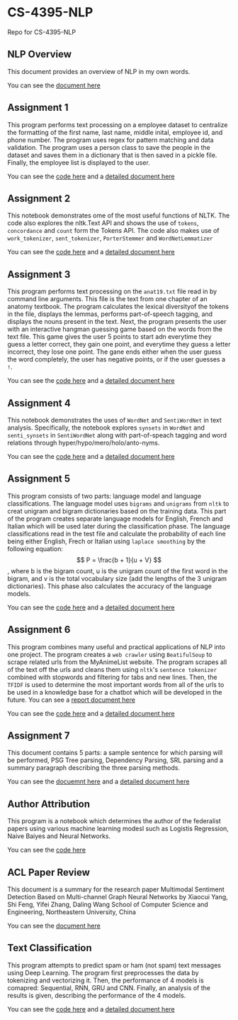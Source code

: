 # CS-4395-NLP
Repo for CS-4395-NLP

## NLP Overview
This document provides an overview of NLP in my own words.

You can see the [document here](NLP_Overview.pdf)

## Assignment 1
This program performs text processing on a employee dataset to centralize the formatting of the first name, last name, middle inital, employee id, and phone number. The program uses regex for pattern matching and data validation. The program uses a person class to save the people in the dataset and saves them in a dictionary that is then saved in a pickle file. Finally, the employee list is displayed to the user.

You can see the [code here](Homework1/Homework1_sxg180113.py) and a [detailed document here](Homework1/Assignment1_Details.md)


## Assignment 2
This notebook demonstrates ome of the most useful functions of NLTK. The code also explores the nltk.Text API and shows the use of ```tokens```, ```concordance``` and ```count``` form the Tokens API. The code also makes use of ```work_tokenizer```, ```sent_tokenizer```, ```PorterStemmer``` and ```WordNetLemmatizer```

You can see the [code here](Homework2/Homework2_sxg180113.pdf) and a [detailed document here](Homework2/Assignment2_Details.md)

## Assignment 3
This program performs text processing on the ```anat19.txt``` file read in by command line arguments. This file is the text from one chapter of an anatomy textbook. The program calculates the lexical diversityof the tokens in the file, displays the lemmas, performs part-of-speech tagging, and displays the nouns present in the text. Next, the program presents the user with an interactive hangman guessing game based on the words from the text file. This game gives the user 5 points to start adn everytime they guess a letter correct, they gain one point, and everytime they guess a letter incorrect, they lose one point. The gane ends either when the user guess the word completely, the user has negative points, or if the user guesses a ```!```.

You can see the [code here](Homework3/Homework3_sxg180113.py) and a [detailed document here](Homework3/Assignment3_Details.md)

## Assignment 4
This notebook demonstrates the uses of ```WordNet``` and ```SentiWordNet``` in text analysis. Specifically, the notebook explores ```synsets``` in ```WordNet``` and ```senti_synsets``` in ```SentiWordNet``` along with part-of-speach tagging and word relations through hyper/hypo/mero/holo/anto-nyms.

You can see the [code here](Homework4/Homework4_sxg180113.pdf) and a [detailed document here](Homework4/Assignment4_Details.md)

## Assignment 5
This program consists of two parts: language model and language classifications. The language model uses ```bigrams``` and ```unigrams``` from ```nltk``` to creat unigram and bigram dictionaries based on the training data. This part of the program creates separate language models for English, French and Italian which will be used later during the classification phase. The language classifications read in the test file and calculate the probability of each line being either English, Frech or Italian using ```laplace smoothing``` by the following equation: $$ P = \frac{b + 1}{u + V} $$, where b is
the bigram count, u is the unigram count of the first word in the bigram, and v is the total vocabulary
size (add the lengths of the 3 unigram dictionaries). This phase also calculates the accuracy of the language models.

You can see the [code here](Homework5/ngrams.py) and a [detailed document here](Homework5/Assignment5_Details.md)

## Assignment 6
This program combines many useful and practical applications of NLP into one project. The program creates a ```web crawler``` using ```BeatifulSoup``` to scrape related urls from the MyAnimeList website. The program scrapes all of the text off the urls and cleans them using ```nltk```'s ```sentence tokenizer``` combined with stopwords and filtering for tabs and new lines. Then, the ```TFIDF``` is used to determine the most important words from all of the urls to be used in a knowledge base for a chatbot which will be developed in the future. You can see a [report document here](Homework6/Report.pdf)

You can see the [code here](Homework6/Homework6_sxg180113.py) and a [detailed document here](Homework6/Assignment6_Details.md)

## Assignment 7
This document contains 5 parts: a sample sentence for which parsing will be performed, PSG Tree parsing, Dependency Parsing, SRL parsing and a summary paragraph describing the three parsing methods.

You can see the [docuemnt here](Homework7/Homework7_sxg180113.pdf) and a [detailed document here](Homework7/Assignment7_Details.md)

## Author Attribution
This program is a notebook which determines the author of the federalist papers using various machine learning modesl such as Logistis Regression, Naive Baiyes and Neural Networks.

You can see the [code here](AuthorAttribution/AuthorAttribution.pdf)

## ACL Paper Review
This document is a summary for the research paper Multimodal Sentiment Detection Based on Multi-channel Graph Neural Networks by Xiaocui Yang, Shi Feng, Yifei Zhang, Daling Wang School of Computer Science and Engineering, Northeastern University, China

You can see the [document here](ACLPaperSummary/ACLPaperSummary.pdf)


## Text Classification
This program attempts to predict spam or ham (not spam) text messages using Deep Learning. The program first preprocesses the data by tokenizing and vectorizing it. Then, the performance of 4 models is comapred: Sequential, RNN, GRU and CNN. Finally, an analysis of the results is given, describing the performance of the 4 models.

You can see the [code here](TextClassification/TextClassifaction.pdf) and a [detailed document here](TextClassification/TextClassification_Details.md)